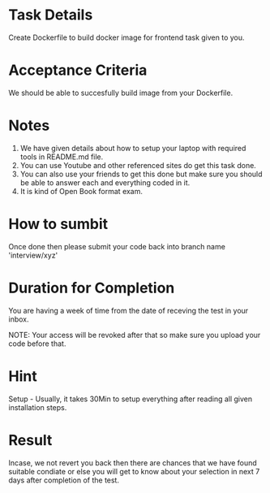 # Task Details
Create Dockerfile to build docker image for frontend task given to you.

# Acceptance Criteria
We should be able to succesfully build image from your Dockerfile.

# Notes
1. We have given details about how to setup your laptop with required tools in README.md file.
2. You can use Youtube and other referenced sites do get this task done.
3. You can also use your friends to get this done but make sure you should be able to answer each and everything coded in it.
4. It is kind of Open Book format exam.


# How to sumbit
Once done then please submit your code back into branch name 'interview/xyz'

# Duration for Completion
You are having a week of time from the date of receving the test in your inbox.

NOTE: Your access will be revoked after that so make sure you upload your code before that.

# Hint

 Setup - Usually, it takes 30Min to setup everything after reading all given installation steps.

# Result
Incase, we not revert you back then there are chances that we have found suitable condiate or else you will get to know about your selection in next 7 days after completion of the test.
